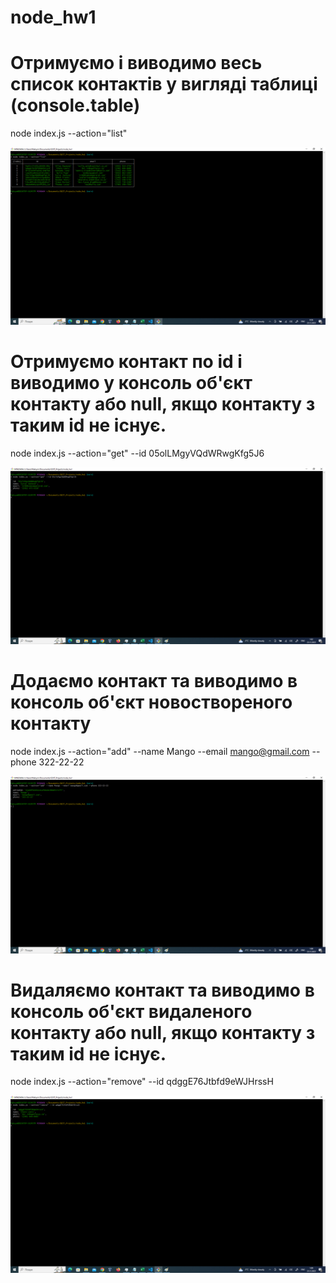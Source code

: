 # node_hw1

# Отримуємо і виводимо весь список контактів у вигляді таблиці (console.table)

node index.js --action="list"

![Command get all contacts](./assets/action_list.png)

# Отримуємо контакт по id і виводимо у консоль об'єкт контакту або null, якщо контакту з таким id не існує.

node index.js --action="get" --id 05olLMgyVQdWRwgKfg5J6

![Command get contact by id](./assets/action_get.png)

# Додаємо контакт та виводимо в консоль об'єкт новоствореного контакту

node index.js --action="add" --name Mango --email mango@gmail.com --phone 322-22-22

![Command for create new contact](./assets/action_add.png)

# Видаляємо контакт та виводимо в консоль об'єкт видаленого контакту або null, якщо контакту з таким id не існує.

node index.js --action="remove" --id qdggE76Jtbfd9eWJHrssH

![Command for remove contact](./assets/action_remove.png)
